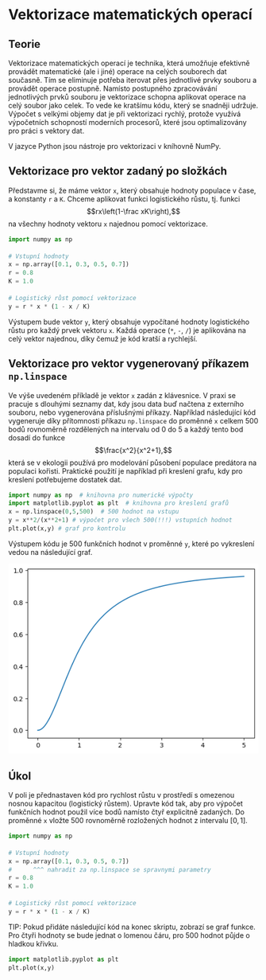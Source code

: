 # Vektorizace matematických operací

## Teorie

Vektorizace matematických operací je technika, která umožňuje efektivně provádět matematické (ale i jiné) operace na celých souborech dat současně. Tím se eliminuje potřeba iterovat přes jednotlivé prvky souboru a provádět operace postupně. Namísto postupného zpracovávání jednotlivých prvků souboru je vektorizace schopna aplikovat operace na celý soubor jako celek. To vede ke kratšímu kódu, který se snadněji udržuje. Výpočet s velkými objemy dat je při vektorizaci rychlý, protože využívá výpočetních schopností moderních procesorů, které jsou optimalizovány pro práci s vektory dat.

V jazyce Python jsou nástroje pro vektorizaci v kníhovně NumPy. 

## Vektorizace pro vektor zadaný po složkách

Představme si, že máme vektor `x`, který obsahuje hodnoty populace v čase, a konstanty `r` a `K`. Chceme aplikovat funkci logistického růstu, tj. funkci $$rx\left(1-\frac xK\right),$$ na všechny hodnoty vektoru `x` najednou pomocí vektorizace.

```python
import numpy as np

# Vstupní hodnoty
x = np.array([0.1, 0.3, 0.5, 0.7])
r = 0.8
K = 1.0

# Logistický růst pomocí vektorizace
y = r * x * (1 - x / K)
```

Výstupem bude vektor `y`, který obsahuje vypočítané hodnoty logistického růstu pro každý prvek vektoru `x`. Každá operace (`*`, `-`, `/`) je aplikována na celý vektor najednou, díky čemuž je kód kratší a rychlejší.

## Vektorizace pro vektor vygenerovaný příkazem `np.linspace`

Ve výše uvedeném příkladě je vektor `x` zadán z klávesnice. V praxi se pracuje s dlouhými seznamy dat, kdy jsou data buď načtena z externího souboru, nebo vygenerována příslušnými příkazy. Například následující kód vygeneruje díky přítomnosti příkazu `np.linspace` do proměnné `x` celkem 500 bodů rovnoměrně rozdělených na intervalu od 0 do 5 a každý tento bod dosadí do funkce $$\frac{x^2}{x^2+1},$$ která se v ekologii používá pro modelování působení populace predátora na populaci kořisti. Praktické použití je například při kreslení grafu, kdy pro kreslení potřebujeme dostatek dat. 

```python
import numpy as np  # knihovna pro numerické výpočty
import matplotlib.pyplot as plt  # knihovna pro kreslení grafů
x = np.linspace(0,5,500)  # 500 hodnot na vstupu
y = x**2/(x**2+1) # výpočet pro všech 500(!!!) vstupních hodnot
plt.plot(x,y) # graf pro kontrolu
```
Výstupem kódu je 500 funkčních hodnot v proměnné `y`, které po vykreslení vedou na následující graf.

<img alt="" class="img-responsive" src="https://raw.githubusercontent.com/robert-marik/moodle-python/main/troficka_funkce.png"/>


## Úkol

V poli je přednastaven kód pro rychlost růstu v prostředí s omezenou nosnou kapacitou (logistický růstem). Upravte kód tak, aby pro výpočet funkčních hodnot použil více bodů namísto čtyř explicitně zadaných.  Do proměnné `x` vložte 500 rovnoměrně rozložených hodnot z intervalu $[0,1]$.

```python
import numpy as np

# Vstupní hodnoty
x = np.array([0.1, 0.3, 0.5, 0.7])
#      ^^^ nahradit za np.linspace se spravnymi parametry 
r = 0.8
K = 1.0

# Logistický růst pomocí vektorizace
y = r * x * (1 - x / K)

```


TIP: Pokud přidáte následující kód na konec skriptu, zobrazí se graf funkce. Pro čtyři hodnoty se bude jednat o lomenou čáru, pro 500 hodnot půjde o hladkou křivku.
```python
import matplotlib.pyplot as plt
plt.plot(x,y)
```
